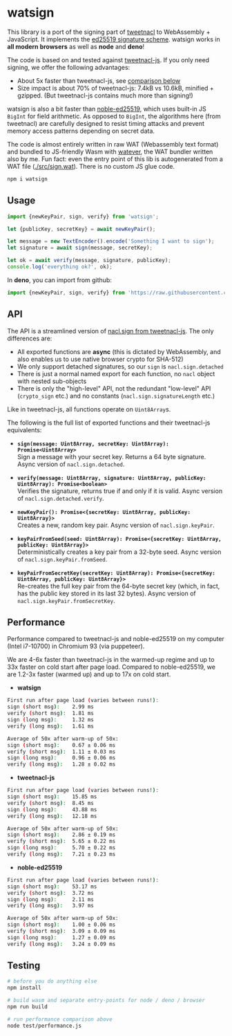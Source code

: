 # watsign

This library is a port of the signing part of [tweetnacl](http://tweetnacl.cr.yp.to/) to WebAssembly + JavaScript. It implements the [ed25519 signature scheme](https://en.wikipedia.org/wiki/EdDSA#Ed25519).
watsign works in **all modern browsers** as well as **node** and **deno**!

The code is based on and tested against [tweetnacl-js](https://github.com/dchest/tweetnacl-js). If you only need signing, we offer the following advantages:

- About 5x faster than tweetnacl-js, see [comparison below](#performance)
- Size impact is about 70% of tweetnacl-js: 7.4kB vs 10.6kB, minified + gzipped. (But tweetnacl-js contains much more than signing!)

watsign is also a bit faster than [noble-ed25519](https://github.com/paulmillr/noble-ed25519), which uses built-in JS `BigInt` for field arithmetic. As opposed to `BigInt`, the algorithms here (from tweetnacl) are carefully designed to resist timing attacks and prevent memory access patterns depending on secret data.

The code is almost entirely written in raw WAT (Webassembly text format) and bundled to JS-friendly Wasm with [watever](https://github.com/mitschabaude/watever), the WAT bundler written also by me. Fun fact: even the entry point of this lib is autogenerated from a WAT file ([./src/sign.wat](https://github.com/mitschabaude/watsign/blob/main/src/sign.wat)). There is no custom JS glue code.

```sh
npm i watsign
```

## Usage

```js
import {newKeyPair, sign, verify} from 'watsign';

let {publicKey, secretKey} = await newKeyPair();

let message = new TextEncoder().encode('Something I want to sign');
let signature = await sign(message, secretKey);

let ok = await verify(message, signature, publicKey);
console.log('everything ok?', ok);
```

In **deno**, you can import from github:

<!-- prettier-ignore -->
```js
import {newKeyPair, sign, verify} from 'https://raw.githubusercontent.com/mitschabaude/watsign/main/mod.js';
```

## API

The API is a streamlined version of [nacl.sign from tweetnacl-js](https://github.com/dchest/tweetnacl-js#signatures). The only differences are:

- All exported functions are **async** (this is dictated by WebAssembly, and also enables us to use native browser crypto for SHA-512)
- We only support detached signatures, so our `sign` is `nacl.sign.detached`
- There is just a normal named export for each function, no `nacl` object with nested sub-objects
- There is only the "high-level" API, not the redundant "low-level" API (`crypto_sign` etc.) and no constants (`nacl.sign.signatureLength` etc.)

Like in tweetnacl-js, all functions operate on `Uint8Array`s.

The following is the full list of exported functions and their tweetnacl-js equivalents:

- **`sign(message: Uint8Array, secretKey: Uint8Array): Promise<Uint8Array>`**  
  Sign a message with your secret key. Returns a 64 byte signature. Async version of `nacl.sign.detached`.

- **`verify(message: Uint8Array, signature: Uint8Array, publicKey: Uint8Array): Promise<boolean>`**  
  Verifies the signature, returns true if and only if it is valid. Async version of `nacl.sign.detached.verify`.

- **`newKeyPair(): Promise<{secretKey: Uint8Array, publicKey: Uint8Array}>`**  
  Creates a new, random key pair. Async version of `nacl.sign.keyPair`.

- **`keyPairFromSeed(seed: Uint8Array): Promise<{secretKey: Uint8Array, publicKey: Uint8Array}>`**  
  Deterministically creates a key pair from a 32-byte seed. Async version of `nacl.sign.keyPair.fromSeed`.

- **`keyPairFromSecretKey(secretKey: Uint8Array): Promise<{secretKey: Uint8Array, publicKey: Uint8Array}>`**  
  Re-creates the full key pair from the 64-byte secret key (which, in fact, has the public key stored in its last 32 bytes). Async version of `nacl.sign.keyPair.fromSecretKey`.

## Performance

Performance compared to tweetnacl-js and noble-ed25519 on my computer (Intel i7-10700) in Chromium 93 (via puppeteer).

We are 4-6x faster than tweetnacl-js in the warmed-up regime and up to 33x faster on cold start after page load. Compared to noble-ed25519, we are 1.2-3x faster (warmed up) and up to 17x on cold start.

- **watsign**

```sh
First run after page load (varies between runs!):
sign (short msg):    2.99 ms
verify (short msg):  1.81 ms
sign (long msg):     1.32 ms
verify (long msg):   1.61 ms

Average of 50x after warm-up of 50x:
sign (short msg):    0.67 ± 0.06 ms
verify (short msg):  1.11 ± 0.03 ms
sign (long msg):     0.96 ± 0.06 ms
verify (long msg):   1.28 ± 0.02 ms
```

- **tweetnacl-js**

```sh
First run after page load (varies between runs!):
sign (short msg):    15.85 ms
verify (short msg):  8.45 ms
sign (long msg):     43.88 ms
verify (long msg):   12.18 ms

Average of 50x after warm-up of 50x:
sign (short msg):    2.86 ± 0.19 ms
verify (short msg):  5.65 ± 0.22 ms
sign (long msg):     5.70 ± 0.22 ms
verify (long msg):   7.21 ± 0.23 ms
```

- **noble-ed25519**

```sh
First run after page load (varies between runs!):
sign (short msg):    53.17 ms
verify (short msg):  3.72 ms
sign (long msg):     2.11 ms
verify (long msg):   3.97 ms

Average of 50x after warm-up of 50x:
sign (short msg):    1.00 ± 0.06 ms
verify (short msg):  3.09 ± 0.09 ms
sign (long msg):     1.27 ± 0.09 ms
verify (long msg):   3.24 ± 0.09 ms
```

## Testing

```sh
# before you do anything else
npm install

# build wasm and separate entry-points for node / deno / browser
npm run build

# run performance comparison above
node test/performance.js
```
